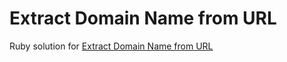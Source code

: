 # Extract Domain Name from URL
Ruby solution for [Extract Domain Name from URL](https://www.codewars.com/kata/514a024011ea4fb54200004b)
